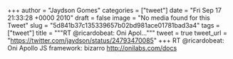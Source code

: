 
+++
author = "Jaydson Gomes"
categories = ["tweet"]
date = "Fri Sep 17 21:33:28 +0000 2010"
draft = false
image = "No media found for this Tweet"
slug = "5d841b37c135339657b02bd981ace01781bad3a4"
tags = ["tweet"]
title = """RT @ricardobeat: Oni Apol..."""
tweet = true
tweet_url = "https://twitter.com/jaydson/status/24793470085"
+++
RT @ricardobeat: Oni Apollo JS framework: bizarro http://onilabs.com/docs
